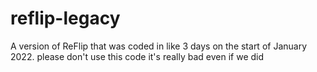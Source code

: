 # reflip-legacy
A version of ReFlip that was coded in like 3 days on the start of January 2022. please don't use this code it's really bad even if we did
